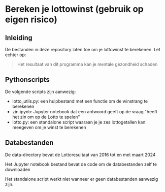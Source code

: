 # Bereken je lottowinst (gebruik op eigen risico)

## Inleiding
De bestanden in deze repository laten toe om je lottowinst te berekenen. Let echter op:

> Het resultaat van dit programma kan je mentale gezondheid schaden

## Pythonscripts
De volgende scripts zijn aanwezig:
- lotto_utils.py: een hulpbestand met een functie om de winstrang te berekenen
- zin.ipynb: Jupyter notebook dat een antwoord geeft op de vraag "heeft het zin om op de Lotto te spelen"
- lotto.py: een standalone script waaraan je je zes lottogetallen kan meegeven om je winst te berekenen

## Databestanden
De data-directory bevat de Lottoresultaat van 2016 tot en met maart 2024

Het Jupyter notebook bestand bevat de code om de databestanden zelf te downloaden

Het standalone script werkt niet wanneer er geen databestanden aanwezig zijn.


